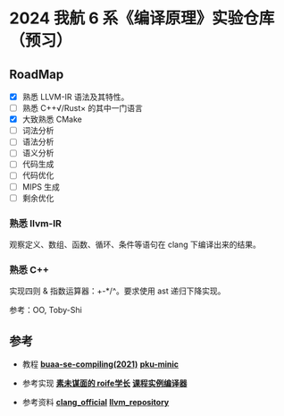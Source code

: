 # 2024 我航 6 系《编译原理》实验仓库（预习）

## RoadMap

- [x] 熟悉 LLVM-IR 语法及其特性。
- [ ] 熟悉 C++√/Rust× 的其中一门语言
- [x] 大致熟悉 CMake
- [ ] 词法分析
- [ ] 语法分析
- [ ] 语义分析
- [ ] 代码生成
- [ ] 代码优化
- [ ] MIPS 生成
- [ ] 剩余优化

### 熟悉 llvm-IR

观察定义、数组、函数、循环、条件等语句在 clang 下编译出来的结果。

### 熟悉 C++

实现四则 & 指数运算器：+-*/^。要求使用 ast 递归下降实现。

参考：OO, Toby-Shi

## 参考

- 教程
**[buaa-se-compiling(2021)](https://buaa-se-compiling.github.io/miniSysY-tutorial/)**
**[pku-minic](https://pku-minic.github.io/online-doc/#/)**

- 参考实现
**[素未谋面的 roife学长](https://github.com/roife/racoon)**
**[课程实例编译器](https://github.com/wokron/tolangc)**

- 参考资料
**[clang_official](https://clang.llvm.org/)**
**[llvm_repository](https://github.com/llvm/llvm-project/)**